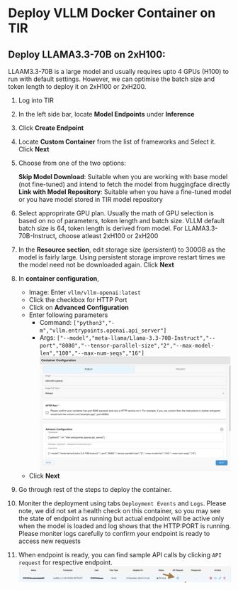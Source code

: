 # Deploy VLLM Docker Container on TIR

## Deploy LLAMA3.3-70B on 2xH100:

LLAAM3.3-70B is a large model and usually requires upto 4 GPUs (H100) to run with default settings. However, we can optimise the batch size and token length to deploy it on 2xH100 or 2xH200. 

1. Log into TIR
2. In the left side bar, locate **Model Endpoints** under **Inference**
3. Click **Create Endpoint**
4. Locate **Custom Container** from the list of frameworks and Select it. Click **Next**
5. Choose from one of the two options:

    **Skip Model Download**: Suitable when you are working with base model (not fine-tuned) and intend to fetch the model from huggingface directly
    **Link with Model Repository**: Suitable when you have a fine-tuned model or you have model stored in TIR model repository

5. Select approprirate GPU plan. Usually the math of GPU selection is based on no of parameters, token length and batch size. VLLM default batch size is 64, token length is derived from model.  For LLAMA3.3-70B-Instruct, choose atleast 2xH100 or 2xH200
  
6. In the **Resource section**, edit storage size (persistent) to 300GB as the model is fairly large. Using persistent storage improve restart times we the model need not be downloaded again. Click **Next**

7. In **container configuration**, 
   * Image: Enter `vllm/vllm-openai:latest`
   * Click the checkbox for HTTP Port 
   * Click on **Advanced Configuration**
   * Enter following parameters
      * Command: `["python3","-m","vllm.entrypoints.openai.api_server"]`
      * Args: `["--model","meta-llama/Llama-3.3-70B-Instruct","--port","8080","--tensor-parallel-size","2","--max-model-len","100","--max-num-seqs","16"]`
      ![alt text](https://github.com/mindhash/tir-samples/blob/master/inference/vllm-custom-inference/container-config.png?raw=true) 
   * Click **Next**
8. Go through rest of the steps to deploy the container. 
9. Moniter the deployment using tabs `Deployment Events` and `Logs`. Please note, we did not set a health check on this container, so you may see the state of endpoint as running but actual endpoint will be active only when the model is loaded and log shows that the HTTP:PORT is running.  Please moniter logs carefully to confirm your endpoint is ready to access new requests
9. When endpoint is ready, you can find sample API calls by clicking `API request` for respective endpoint. 
     ![alt text](https://github.com/mindhash/tir-samples/blob/master/inference/vllm-custom-inference/endpoints.png?raw=true) 
